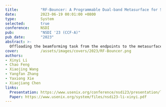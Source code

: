 ```yaml
---
title:          "RF-Bouncer: A Programmable Dual-band Metasurface for Sub-6 Wireless Networks"
date:           2023-06-19 00:01:00 +0800
type:           System
selected:       true
conference:     NSDI
pub:            "NSDI '23 (CCF-A)"
pub_date:       "2023"
abstract: >-
  Offloading the beamforming task from the endpoints to the metasurface installed in the propagation environment has attracted significant attention. Currently, most of the metasurface-based beamforming solutions are designed and optimized for operation on a single ISM band (either 2.4 GHz or 5 GHz). In this paper, we propose RF-Bouncer, a compact, low-cost, simple-structure programmable dual-band metasurface that supports concurrent beamforming on two Sub-6 ISM bands. By configuring the states of the meta-atoms, the metasurface is able to simultaneously steer the incident signals from two bands towards their desired departure angles. We fabricate the metasurface and validate its performance via extensive experiments. Experimental results demonstrate that RF-Bouncer achieves 15.4 dB average signal strength improvement and a 2.49× throughput improvement even with a relatively small 16 × 16 array of meta-atoms.
cover:          /assets/images/covers/2023/RF-Bouncer.png
authors:
- Xinyi Li
- Chao Feng
- Xiaojing Wang
- Yangfan Zhang
- Yaxiong Xie 
- Xiaojiang Chen
links:
  Presentation: https://www.usenix.org/conference/nsdi23/presentation/li-xinyi
  Paper: https://www.usenix.org/system/files/nsdi23-li-xinyi.pdf
---
```

